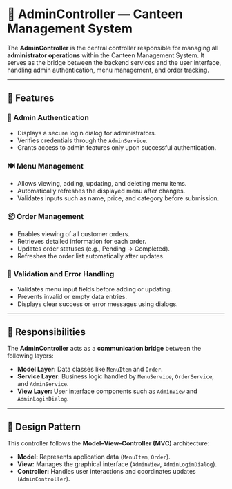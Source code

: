 # 🧾 AdminController — Canteen Management System

The **AdminController** is the central controller responsible for managing all **administrator operations** within the Canteen Management System. It serves as the bridge between the backend services and the user interface, handling admin authentication, menu management, and order tracking.

---

## 🚀 Features

### 🔐 Admin Authentication

* Displays a secure login dialog for administrators.
* Verifies credentials through the `AdminService`.
* Grants access to admin features only upon successful authentication.

### 🍽 Menu Management

* Allows viewing, adding, updating, and deleting menu items.
* Automatically refreshes the displayed menu after changes.
* Validates inputs such as name, price, and category before submission.

### 📦 Order Management

* Enables viewing of all customer orders.
* Retrieves detailed information for each order.
* Updates order statuses (e.g., Pending → Completed).
* Refreshes the order list automatically after updates.

### 🧠 Validation and Error Handling

* Validates menu input fields before adding or updating.
* Prevents invalid or empty data entries.
* Displays clear success or error messages using dialogs.

---

## 🧩 Responsibilities

The **AdminController** acts as a **communication bridge** between the following layers:

* **Model Layer:** Data classes like `MenuItem` and `Order`.
* **Service Layer:** Business logic handled by `MenuService`, `OrderService`, and `AdminService`.
* **View Layer:** User interface components such as `AdminView` and `AdminLoginDialog`.

---

## 🧱 Design Pattern

This controller follows the **Model–View–Controller (MVC)** architecture:

* **Model:** Represents application data (`MenuItem`, `Order`).
* **View:** Manages the graphical interface (`AdminView`, `AdminLoginDialog`).
* **Controller:** Handles user interactions and coordinates updates (`AdminController`).

